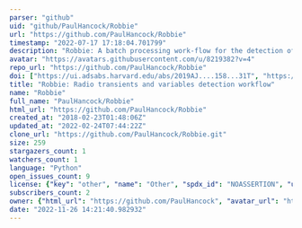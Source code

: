 ```yaml
---
parser: "github"
uid: "github/PaulHancock/Robbie"
url: "https://github.com/PaulHancock/Robbie"
timestamp: "2022-07-17 17:18:04.701799"
description: "Robbie: A batch processing work-flow for the detection of radio transients and variables"
avatar: "https://avatars.githubusercontent.com/u/8219382?v=4"
repo_url: "https://github.com/PaulHancock/Robbie"
doi: ["https://ui.adsabs.harvard.edu/abs/2019AJ....158...31T", "https://ui.adsabs.harvard.edu/abs/2019A%26C....27...23H", "https://ui.adsabs.harvard.edu/abs/2018ascl.soft08011H/abstract"]
title: "Robbie: Radio transients and variables detection workflow"
name: "Robbie"
full_name: "PaulHancock/Robbie"
html_url: "https://github.com/PaulHancock/Robbie"
created_at: "2018-02-23T01:48:06Z"
updated_at: "2022-02-24T07:44:22Z"
clone_url: "https://github.com/PaulHancock/Robbie.git"
size: 259
stargazers_count: 1
watchers_count: 1
language: "Python"
open_issues_count: 9
license: {"key": "other", "name": "Other", "spdx_id": "NOASSERTION", "url": null, "node_id": "MDc6TGljZW5zZTA="}
subscribers_count: 2
owner: {"html_url": "https://github.com/PaulHancock", "avatar_url": "https://avatars.githubusercontent.com/u/8219382?v=4", "login": "PaulHancock", "type": "User"}
date: "2022-11-26 14:21:40.982932"
---
```

